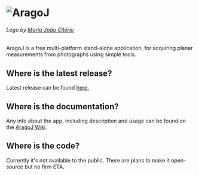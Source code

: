 # ![AragoJ](https://github.com/franciscoaleixo/AragoJ/blob/master/wiki/title_main_r.png)
###### Logo by [Maria João Citério](https://www.behance.net/mariajoaoct)


AragoJ is a free multi-platform stand-alone application, for acquiring planar measurements from photographs using simple tools.


## Where is the latest release?
Latest release can be found [here.](../../releases/latest)

## Where is the documentation?
Any info about the app, including description and usage can be found on the [AragoJ Wiki](../../wiki).

## Where is the code?
Currently it's not available to the public. There are plans to make it open-source but no firm ETA.



